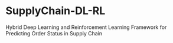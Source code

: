 # SupplyChain-DL-RL
Hybrid Deep Learning and Reinforcement Learning Framework for Predicting Order Status in Supply Chain
